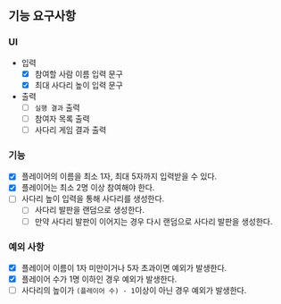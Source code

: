 ## 기능 요구사항

### UI

- 입력 
  - [x] 참여할 사람 이름 입력 문구
  - [x] 최대 사다리 높이 입력 문구
- 출력
  - [ ] `실행 결과` 출력
  - [ ] 참여자 목록 출력
  - [ ] 사다리 게임 결과 출력

### 기능

- [x] 플레이어의 이름을 최소 1자, 최대 5자까지 입력받을 수 있다.
- [x] 플레이어는 최소 2명 이상 참여해야 한다.
- [ ] 사다리 높이 입력을 통해 사다리를 생성한다.
  - [ ] 사다리 발판을 랜덤으로 생성한다.
  - [ ] 만약 사다리 발판이 이어지는 경우 다시 랜덤으로 사다리 발판을 생성한다.

### 예외 사항

- [x] 플레이어 이름이 1자 미만이거나 5자 초과이면 예외가 발생한다.
- [x] 플레이어 수가 1명 이하인 경우 예외가 발생한다.
- [ ] 사다리의 높이가 `(플레이어 수) - 1`이상이 아닌 경우 예외가 발생한다.
